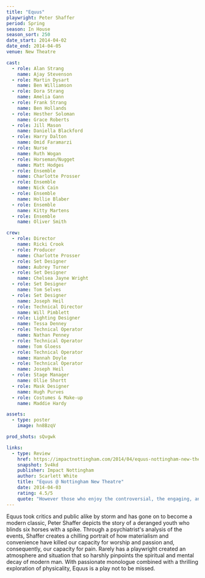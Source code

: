 ```yaml
---
title: "Equus"
playwright: Peter Shaffer
period: Spring
season: In House
season_sort: 250
date_start: 2014-04-02
date_end: 2014-04-05
venue: New Theatre

cast:
  - role: Alan Strang
    name: Ajay Stevenson
  - role: Martin Dysart
    name: Ben Williamson
  - role: Dora Strang
    name: Amelia Gann
  - role: Frank Strang
    name: Ben Hollands
  - role: Hesther Soloman
    name: Grace Roberts
  - role: Jill Mason
    name: Daniella Blackford
  - role: Harry Dalton
    name: Omid Faramarzi
  - role: Nurse
    name: Ruth Wogan
  - role: Horseman/Nugget
    name: Matt Hodges
  - role: Ensemble
    name: Charlotte Prosser
  - role: Ensemble
    name: Nick Cain
  - role: Ensemble
    name: Hollie Blaber
  - role: Ensemble
    name: Kitty Martens
  - role: Ensemble
    name: Oliver Smith

crew:
  - role: Director
    name: Ricki Crook
  - role: Producer
    name: Charlotte Prosser
  - role: Set Designer
    name: Aubrey Turner
  - role: Set Designer
    name: Chelsea Jayne Wright
  - role: Set Designer
    name: Tom Selves
  - role: Set Designer
    name: Joseph Heil
  - role: Technical Director
    name: Will Pimblett
  - role: Lighting Designer
    name: Tessa Denney
  - role: Technical Operator
    name: Nathan Penney
  - role: Technical Operator
    name: Tom Gloess
  - role: Technical Operator
    name: Hannah Doyle
  - role: Technical Operator
    name: Joseph Heil
  - role: Stage Manager
    name: Ollie Shortt
  - role: Mask Designer
    name: Hugh Purves
  - role: Costumes & Make-up
    name: Maddie Hardy

assets:
  - type: poster
    image: hn8BzqV

prod_shots: sQvgwk

links:
  - type: Review
    href: https://impactnottingham.com/2014/04/equus-nottingham-new-theatre/
    snapshot: 5v4kd
    publisher: Impact Nottingham 
    author: Scarlett White
    title: "Equus @ Nottingham New Theatre"
    date: 2014-04-03
    rating: 4.5/5
    quote: "However those who enjoy the controversial, the engaging, and the psychologically fascinating should certainly buy a ticket for this excellent performance and prepare to be wowed, though you should be warned – you may never look at a horse the same way again."
---
```


Equus took critics and public alike by storm and has gone on to become a modern classic, Peter Shaffer depicts the story of a deranged youth who blinds six horses with a spike. Through a psychiatrist's analysis of the events, Shaffer creates a chilling portrait of how materialism and convenience have killed our capacity for worship and passion and, consequently, our capacity for pain. Rarely has a playwright created an atmosphere and situation that so harshly pinpoints the spiritual and mental decay of modern man. With passionate monologue combined with a thrilling exploration of physicality, Equus is a play not to be missed.
